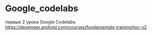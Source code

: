 # Google_codelabs
первые 2 урока Google Codelabs: https://developer.android.com/courses/fundamentals-training/toc-v2
